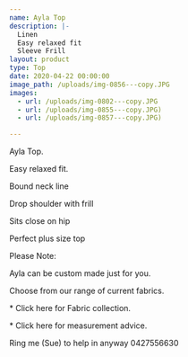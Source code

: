 ```yaml
---
name: Ayla Top
description: |-
  Linen
  Easy relaxed fit
  Sleeve Frill
layout: product
type: Top
date: 2020-04-22 00:00:00
image_path: /uploads/img-0856---copy.JPG
images:
  - url: /uploads/img-0802---copy.JPG
  - url: /uploads/img-0855---copy.JPG)
  - url: /uploads/img-0857---copy.JPG)

---
```


Ayla Top.&nbsp;

Easy relaxed fit.&nbsp;&nbsp;

Bound neck line&nbsp;&nbsp;

Drop shoulder with frill&nbsp;

Sits close on hip

Perfect plus size top


Please Note:

Ayla can be custom made just for you.

Choose from our range of current fabrics.

\* Click here for Fabric collection.

\* Click here for measurement advice.

Ring me (Sue) to help in anyway 0427556630
